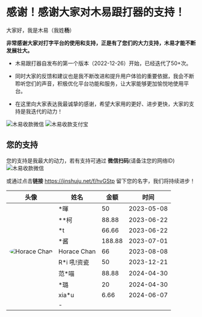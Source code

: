 # 感谢！感谢大家对木易跟打器的支持！


大家好，我是木易（我姓**杨**）

**非常感谢大家对打字平台的使用和支持，正是有了您们的大力支持，木易才能不断发展壮大。**


* 木易跟打器自发布的第一个版本（2022-12-26）开始，已经迭代了50+次。

* 同时大家的反馈和建议也是我不断改进和提升用户体验的重要依据，我会不断聆听您们的声音，积极优化平台功能和服务，让大家能够更加愉悦地使用平台。

* 在这里向大家表达我最诚挚的感谢，希望大家用的更好、进步更快，大家的支持是我迭代的动力！


<img style="max-height:200px;" alt="木易收款微信" src="https://static.owenyang.top/typers/wechat.png">
<img style="max-height:200px;" alt="木易收款支付宝" src="https://static.owenyang.top/typers/ali.png">

## 您的支持
您的支持是我最大的动力，若有支持可通过
**微信扫码**(请备注您的网络ID)
<img style="max-height:100px;" alt="木易收款微信" src="https://static.owenyang.top/typers/donate-qr.png">

或通过点击**链接** <a href="https://jinshuju.net/f/hvGStp" target="_blank">https://jinshuju.net/f/hvGStp</a> 留下您的名字，我们将持续进步！

|头像| 姓名                            | 金额 | 时间 |
|--|---------------------------------|-----------|--------|
| |    *暉            |    50    |   2023-05-08   |
| |    **柯           |    88.88 |   2023-06-22   |
| |    *t             |   66.66  |   2023-06-22   |
| |    *酱             |   188.88  |   2023-07-01   |
|<img style="max-height:30px;border-radius:50%;" alt="Horace Chan" src="https://static.owenyang.top/typers/horacechan.jpg"> |    Horace Chan     |   66  |   2023-08-08   |
| |    R*i 吼!资瓷                     |   50       | 2023-12-21 |
| |    范*喵                    |   88.88       | 2024-04-30 |
| |    *璐                   |   20       | 2024-04-30 |
| |    xia*u                   |   6.66       | 2024-06-07 |
| |    -                     |          | |


